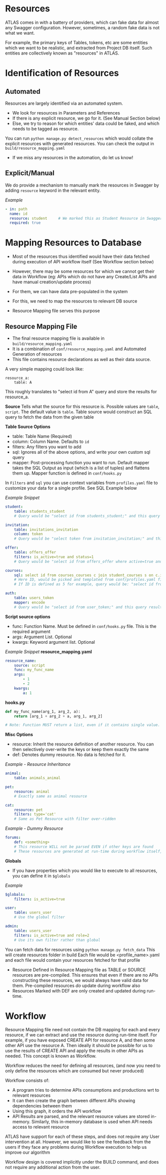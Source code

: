 Resources
======

ATLAS comes in with a battery of providers, which can fake data for almost any Swagger configuration.
However, sometimes, a random fake data is not what we want.

For example, the primary keys of Tables, tokens, etc are some entities which we want to be realistic, and extracted from Project DB itself.
Such entities are collectively known as "resources" in ATLAS.


Identification of Resources
===========================

Automated
-----
Resources are largely identified via an automated system.
- We look for resources in Parameters and References
- If there is any explicit resource, we go for it. (See Manual Section below)
- Else, we try to reason for which entities' data could be faked, and which needs to be tagged as resource.

You can run `python manage.py detect_resources` which would collate the explicit resources with generated resources.
You can check the output in `build/resource_mapping.yaml`
- If we miss any resources in the automation, do let us know!


Explicit/Manual
---------------
We do provide a mechanism to manually mark the resources in Swagger by adding `resource` keyword in the relevant entity.

*Example*
```yaml
- in: path
  name: id
  resource: student     # We marked this as Student Resource in Swagger, and our Automation system will respect that
  required: true
```


Mapping Resources to Database
========

- Most of the resources thus identified would have their data fetched during execution of API workflow itself (See Workflow section below)
- However, there may be some resources for which we cannot get their data in Workflow (eg: APIs which do not have any Create/List APIs and have manual creation/update process)

- For them, we can have data pre-populated in the system
- For this, we need to map the resources to relevant DB source
- Resource Mapping file serves this purpose

Resource Mapping File
------
- The final resource mapping file is available in `build/resource_mapping.yaml`
- It is a combination of `conf/resource_mapping.yaml` and Automated Generation of resources
- This file contains resource declarations as well as their data source.

A very simple mapping could look like:
```
resource_a:
    table: A
```
This roughly translates to "select id from A" query and store the results for resource_a.


**Source**
Tells what the source for this resource is. Possible values are `table`, `script`. The default value is `table`.
Table source would construct an SQL query to fetch the data from the given table


**Table Source Options**
- table: Table Name (Required)
- column: Column Name. Defaults to `id`
- filters: Any filters you want to add
- sql: Ignores all of the above options, and write your own custom sql query
- mapper: Post-processing function you want to run. Default mapper takes the SQL Output as input (which is a list of tuples) and flattens them up. Mapper function is defined in `conf/hooks.py`

In `Filters` and `sql` you can use context variables from `profiles.yaml` file to customize your data for a single profile. See SQL Example below

*Example Snippet*
```yaml
student:
    table: students_student
    # Query would be "select id from students_student;" and this query result would be processed to return a flat list of IDs

invitation:
    table: invitations_invitation
    column: token
    # Query would be "select token from invitation_invitation;" and this query result would be processed to return a flat list of IDs

offer:
    table: offers_offer
    filters: is_active=true and status=1
    # Query would be "select id from offers_offer where active=true and status=1;" and this query result would be processed to return a flat list of IDs

courses:
    sql: select id from courses_courses c join student_courses s on c.id = s.course_id where s.student_id = {id}
    # Here ID, would be picked and templated from conf/profiles.yaml file.
    # If ID is defined as 5 for example, query would be: "select id from courses_courses c join student_courses s on c.id = s.course_id where s.student_id = 5;"

auth:
    table: users_token
    mapper: encode
    # Query would be "select id from user_token;" and this query result would be encode(<result_of_sql_query>)
```


**Script source options**
- func: Function Name. Must be defined in `conf/hooks.py` file. This is the required argument
- args: Argument List. Optional
- kwargs: Keyword argument list. Optional


*Example Snippet*
__resource_mapping.yaml__
```yaml
resource_name:
    source: script
    func: my_func_name
    args:
        - 1
        - 2
    kwargs:
        a: 1
```

__hooks.py__
```python
def my_func_name(arg_1, arg_2, a):
    return [arg_1 + arg_2 + a, arg_1, arg_2]

# Note: Function MUST return a list, even if it contains single value.
```


**Misc Options**
- resource: Inherit the resource definition of another resource. You can then selectively over-write the keys or keep them exactly the same
- def: Denotes dummy resource. No data is fetched for it.

*Example - Resource Inheritance*
```yaml
animal:
    table: animals_animal

pet:
    resource: animal
    # Exactly same as animal resource

cat:
    resource: pet
    filters: type='cat'
    # Same as Pet Resource with filter over-ridden
```

*Example - Dummy Resource*
```yaml
forums:
    def: <something>
    # This resource WILL not be parsed EVEN if other keys are found
    # These resources are generated at run-time during workflow itself, rather than being pre-compiled in a cache
```

**Globals**
- If you have properties which you would like to execute to all resources, you can define it in `$globals`

*Example*
```yaml
$globals:
    filters: is_active=true

user:
    table: users_user
    # Use the global filter

admin:
    table: users_user
    filters: is_active=true and role=2
    # Use its own filter rather than global
```

You can fetch data for resources using `python manage.py fetch_data`
This will create resources folder in build
Each file would be <profile_name>.yaml and each file would contain your resources fetched for that profile

- Resource Defined in Resource Mapping file as TABLE or SOURCE resources are pre-compiled.
This ensures that even if there are no APIs constructing these resources, we would always have valid data for them.
Pre-compiled resources *do* update  during workflow also
- Resources Marked with DEF are only created and updated during run-time.


Workflow
=======
Resource Mapping file need not contain the DB mapping for each and every resource, if we can extract and use the resource during run-time itself.
For example, if you have exposed CREATE API for resource A, and then some other API use the resource A.
Then ideally it should be possible for us to use the results of CREATE API and apply the results in other APIs as needed.
This concept is known as Workflow.

Workflow reduces the need for defining all resources, (and now you need to only define the resources which are consumed but never produced)

Workflow consists of:
- A program tries to determine APIs consumptions and productions wrt to relevant resources
- It can then create the graph between different APIs showing dependencies between them
- Using this graph, it orders the API workflow
- API Results are parsed, and the relevant resource values are stored in-memory. Similarly, this in-memory database is used when API needs access to relevant resource

ATLAS have support for each of these steps, and does not require any User intervention at all.
However, we would like to see the feedback from the users if they face any problems during Workflow execution to help us improve our algorithm

Workflow design is covered implicitly under the BUILD command, and does not require any additional action from the user.

